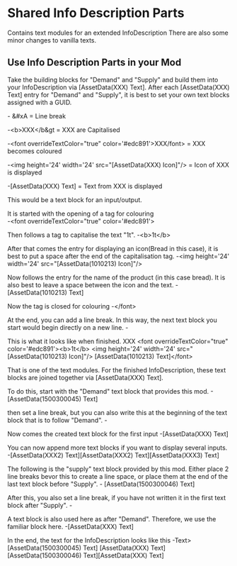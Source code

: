 # Shared Info Description Parts

Contains text modules for an extended InfoDescription
There are also some minor changes to vanilla texts.


## Use Info Description Parts in your Mod

Take the building blocks for "Demand" and "Supply" and build them into your InfoDescription via [AssetData(XXX) Text].
After each [AssetData(XXX) Text] entry for "Demand" and "Supply", it is best to set your own text blocks assigned with a GUID.


-&#xD;&#xA = Line break

-&lt;b&gt;XXX&lt;/b&gt = XXX are Capitalised 

-&lt;font overrideTextColor="true" color='#edc891'&gt;XXX/font&gt; = XXX becomes coloured

-&lt;img height='24' width='24' src="[AssetData(XXX) Icon]"/&gt; = Icon of XXX is displayed

-[AssetData(XXX) Text] = Text from XXX is displayed

This would be a text block for an input/output.

It is started with the opening of a tag for colouring  
-<Text>&lt;font overrideTextColor="true" color='#edc891'&gt;

Then follows a tag to capitalise the text "1t".
-&lt;b&gt;1t&lt;/b&gt; 

After that comes the entry for displaying an icon(Bread in this case), it is best to put a space after the end of the capitalisation tag.
-&lt;img height='24' width='24' src="[AssetData(1010213) Icon]"/&gt;

Now follows the entry for the name of the product (in this case bread). It is also best to leave a space between the icon and the text.
-[AssetData(1010213) Text]

Now the tag is closed for colouring
-&lt;/font&gt;

At the end, you can add a line break. In this way, the next text block you start would begin directly on a new line.
-&#xD;&#xA;

This is what it looks like when finished.
    <Text>
      <GUID>XXX</GUID>
      <Text>&lt;font overrideTextColor="true" color='#edc891'&gt;&lt;b&gt;1t&lt;/b&gt; &lt;img height='24' width='24' src="[AssetData(1010213) Icon]"/&gt; [AssetData(1010213) Text]&lt;/font&gt;&#xD;&#xA;</Text>
    </Text>

That is one of the text modules.
For the finished InfoDescription, these text blocks are joined together via [AssetData(XXX) Text].

To do this, start with the "Demand" text block that provides this mod.
-<Text>[AssetData(1500300045) Text]

then set a line break, but you can also write this at the beginning of the text block that is to follow "Demand".
-&#xD;&#xA;

Now comes the created text block for the first input
-[AssetData(XXX) Text]

You can now append more text blocks if you want to display several inputs.
-[AssetData(XXX2) Text][AssetData(XXX2) Text][AssetData(XXX3) Text]

The following is the "supply" text block provided by this mod. Either place 2 line breaks bevor this to create a line space, or place them at the end of the last text block before "Supply".
-&#xD;&#xA;&#xD;&#xA;[AssetData(1500300046) Text]

After this, you also set a line break, if you have not written it in the first text block after "Supply".
-&#xD;&#xA;

A text block is also used here as after "Demand". Therefore, we use the familiar block here.
-[AssetData(XXX) Text]

In the end, the text for the InfoDescription looks like this
-Text>[AssetData(1500300045) Text]&#xD;&#xA;[AssetData(XXX) Text]&#xD;&#xA;&#xD;&#xA;[AssetData(1500300046) Text][AssetData(XXX) Text]